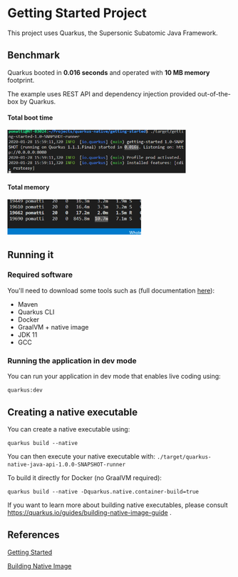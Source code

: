 # Getting Started Project

This project uses Quarkus, the Supersonic Subatomic Java Framework.

## Benchmark

Quarkus booted in **0.016 seconds** and operated with **10 MB memory** footprint.

The example uses REST API and dependency injection provided out-of-the-box by Quarkus.

#### Total boot time

<img src="docs/startup.png" width="400">

#### Total memory

<img src="docs/memory.png" width="300">

## Running it

### Required software

You'll need to download some tools such as (full documentation [here](https://quarkus.io/guides/building-native-image)):

- Maven
- Quarkus CLI
- Docker
- GraalVM + native image
- JDK 11
- GCC

### Running the application in dev mode

You can run your application in dev mode that enables live coding using:
```
quarkus:dev
```

## Creating a native executable

You can create a native executable using:

```
quarkus build --native
```

You can then execute your native executable with: `./target/quarkus-native-java-api-1.0.0-SNAPSHOT-runner`

To build it directly for Docker (no GraalVM required):

```
quarkus build --native -Dquarkus.native.container-build=true
```

If you want to learn more about building native executables, please consult https://quarkus.io/guides/building-native-image-guide .

## References

[Getting Started](https://quarkus.io/guides/getting-started)

[Building Native Image](https://quarkus.io/guides/building-native-image)